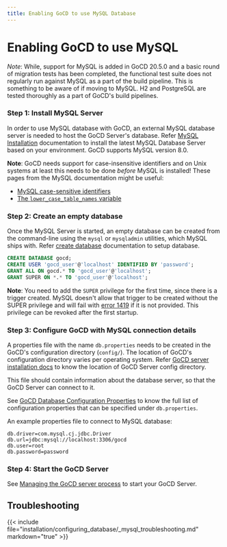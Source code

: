 ```yaml
---
title: Enabling GoCD to use MySQL Database
---
```


# Enabling GoCD to use MySQL

_Note_: While, support for MySQL is added in GoCD 20.5.0 and a basic round of migration tests has been completed, the functional test suite does not regularly run against MySQL as a part of the build pipeline. This is something to be aware of if moving to MySQL. H2 and PostgreSQL are tested thoroughly as a part of GoCD's build pipelines.

### Step 1: Install MySQL Server

In order to use MySQL database with GoCD, an external MySQL database server is needed to host the GoCD Server's database.
Refer [MySQL Installation](https://dev.mysql.com/doc/mysql-installation-excerpt/8.0/en/) documentation to install the latest MySQL Database Server based on your environment. GoCD supports MySQL version 8.0.

**Note**: GoCD needs support for case-insensitive identifiers and on Unix systems at least this needs to be done _before_ MySQL is installed! These pages from the MySQL documentation might be useful:

- [MySQL case-sensitive identifiers](https://dev.mysql.com/doc/refman/8.0/en/identifier-case-sensitivity.html)
- [The `lower_case_table_names` variable](https://dev.mysql.com/doc/refman/8.0/en/server-system-variables.html#sysvar_lower_case_table_names)

### Step 2: Create an empty database

Once the MySQL Server is started, an empty database can be created from the command-line using the `mysql` or `mysqladmin` utilities, which MySQL ships with.
Refer [create database](https://dev.mysql.com/doc/refman/8.0/en/create-database.html) documentation to setup database.

```sql
CREATE DATABASE gocd;
CREATE USER 'gocd_user'@'localhost' IDENTIFIED BY 'password';
GRANT ALL ON gocd.* TO 'gocd_user'@'localhost';
GRANT SUPER ON *.* TO 'gocd_user'@'localhost';
```

**Note**: You need to add the `SUPER` privilege for the first time, since there is a trigger created. MySQL doesn't allow that trigger to be created without the SUPER privilege and will fail with [error 1419](https://dev.mysql.com/doc/refman/8.0/en/server-error-reference.html#error_er_binlog_create_routine_need_super) if it is not provided. This privilege can be revoked after the first startup.


### Step 3: Configure GoCD with MySQL connection details

A properties file with the name `db.properties` needs to be created in the GoCD's configuration directory (`config/`). 
The location of GoCD's configuration directory varies per operating system. Refer [GoCD server installation docs](../installing_go_server.html) to know the location of GoCD Server config directory.

This file should contain information about the database server, so that the GoCD Server can connect to it.

See [GoCD Database Configuration Properties](connection-properties.html) to know the full list of configuration properties that can be specified under `db.properties`.

An example properties file to connect to MySQL database:

```properties
db.driver=com.mysql.cj.jdbc.Driver
db.url=jdbc:mysql://localhost:3306/gocd
db.user=root
db.password=password
```


### Step 4: Start the GoCD Server

See [Managing the GoCD server process](https://docs.gocd.org/current/installation/installing_go_server.html) to start your GoCD Server.  

## Troubleshooting

{{< include file="installation/configuring_database/_mysql_troubleshooting.md" markdown="true" >}}

